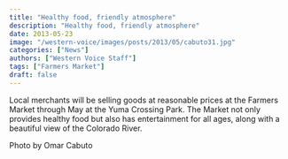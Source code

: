 ```yaml
---
title: "Healthy food, friendly atmosphere"
description: "Healthy food, friendly atmosphere"
date: 2013-05-23
image: "/western-voice/images/posts/2013/05/cabuto31.jpg"
categories: ["News"]
authors: ["Western Voice Staff"]
tags: ["Farmers Market"]
draft: false
---
```

Local merchants will be selling goods at reasonable prices at the Farmers Market through May at the Yuma Crossing Park. The Market not only provides healthy food but also has entertainment for all ages, along with a beautiful view of the Colorado River.

Photo by Omar Cabuto
